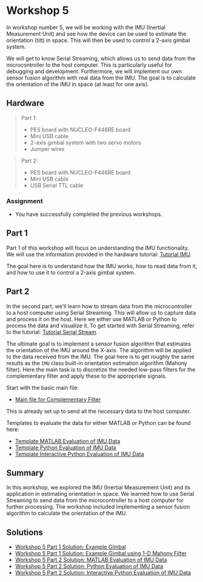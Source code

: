 <!-- link list -->
[0]: https://os.mbed.com/platforms/ST-Nucleo-F446RE/

# Workshop 5

In workshop number 5, we will be working with the IMU (Inertial Measurement Unit) and see how the device can be used to estimate the orientation (tilt) in space. This will then be used to control a 2-axis gimbal system.

We will get to know Serial Streaming, which allows us to send data from the microcontroller to the host computer. This is particularly useful for debugging and development. Furthermore, we will implement our own sensor fusion algorithm with real data from the IMU. The goal is to calculate the orientation of the IMU in space (at least for one axis).

## Hardware

>Part 1:
> - PES board with NUCLEO-F446RE board
> - Mini USB cable
> - 2-axis gimbal system with two servo motors
> - Jumper wires

>Part 2:
> - PES board with NUCLEO-F446RE board
> - Mini USB cable
> - USB Serial TTL cable

### Assignment

- You have successfully completed the previous workshops.

## Part 1

Part 1 of this workshop will focus on understanding the IMU functionality. We will use the information provided in the hardware tutorial: [Tutorial IMU](imu.md).

The goal here is to understand how the IMU works, how to read data from it, and how to use it to control a 2-axis gimbal system.

## Part 2

In the second part, we'll learn how to stream data from the microcontroller to a host computer using Serial Streaming. This will allow us to capture data and process it on the host. Here we either use MATLAB or Python to process the data and visualize it. To get started with Serial Streaming, refer to the tutorial: [Tutorial Serial Stream](serial_stream.md).

The ultimate goal is to implement a sensor fusion algorithm that estimates the orientation of the IMU around the X-axis. The algorithm will be applied to the data received from the IMU. The goal here is to get roughly the same results as the ``IMU`` class built-in orientation estimation algorithm (Mahony filter). Here the main task is to discretize the needed low-pass filters for the complementary filter and apply these to the appropriate signals.

Start with the basic main file:

- [Main file for Complementary Filter](../solutions/main_comp_filter.cpp)

This is already set up to send all the necessary data to the host computer.

Templates to evaluate the data for either MATLAB or Python can be found here:

- [Template MATLAB Evaluation of IMU Data](../templates/matlab/serial_stream_comp_filter.m)
- [Template Python Evaluation of IMU Data](../templates/python/serial_stream_comp_filter.py)
- [Template Interactive Python Evaluation of IMU Data](../templates/python/serial_stream_comp_filter.ipynb)

## Summary

In this workshop, we explored the IMU (Inertial Measurement Unit) and its application in estimating orientation in space. We learned how to use Serial Streaming to send data from the microcontroller to a host computer for further processing. The workshop included implementing a sensor fusion algorithm to calculate the orientation of the IMU.

## Solutions

- [Workshop 5 Part 1 Solution: Example Gimbal](../solutions/main_gimbal.cpp)
- [Workshop 5 Part 1 Solution: Example Gimbal using 1-D Mahony Filter](../solutions/main_gimbal_1d_mahony.cpp)
- [Workshop 5 Part 2 Solution: MATLAB Evaluation of IMU Data](../solutions/matlab/serial_stream_comp_filter.m)
- [Workshop 5 Part 2 Solution: Python Evaluation of IMU Data](../solutions/python/serial_stream_comp_filter.py)
- [Workshop 5 Part 2 Solution: Interactive Python Evaluation of IMU Data](../solutions/python/serial_stream_comp_filter.ipynb)
